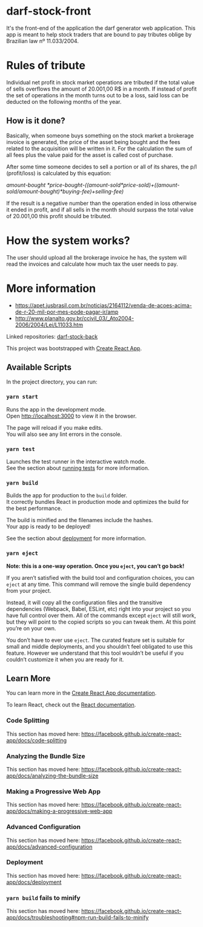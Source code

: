 # darf-stock-front

It's the front-end of the application the darf generator web application. This app is meant to help stock traders that are bound to pay tributes oblige by Brazilian law nº 11.033/2004.

# Rules of tribute

Individual net profit in stock market operations are tributed if the total value of sells overflows the amount of 20.001,00 R$ in a month. If instead of profit the set of operations in the month turns out to be a loss, said loss can be deducted on the following months of the year.

## How is it done?

Basically, when someone buys something on the stock market a brokerage invoice is generated, the price of the asset being bought and the fees related to the acquisition will be written in it. For the calculation the sum of all fees plus the value paid for the asset is called cost of purchase.

After some time someone decides to sell a portion or all of its shares, the p/l (profit/loss) is calculated by this equation:

*amount-bought \*price-bought-((amount-sold\*price-sold)+((amount-sold/amount-bought)\*buying-fee)+selling-fee)*

If the result is a negative number than the operation ended in loss otherwise it ended in profit, and if all sells in the month should surpass the total value of 20.001,00 this profit should be tributed.

# How the system works?

The user should upload all the brokerage invoice he has, the system will read the invoices and calculate how much tax the user needs to pay.

# More information

* https://apet.jusbrasil.com.br/noticias/2164112/venda-de-acoes-acima-de-r-20-mil-por-mes-pode-pagar-ir/amp
* http://www.planalto.gov.br/ccivil_03/_Ato2004-2006/2004/Lei/L11033.htm

 Linked repositories: [darf-stock-back](https://github.com/lucasnathan/darf-stock-back)

This project was bootstrapped with [Create React App](https://github.com/facebook/create-react-app).

## Available Scripts

In the project directory, you can run:

### `yarn start`

Runs the app in the development mode.<br />
Open [http://localhost:3000](http://localhost:3000) to view it in the browser.

The page will reload if you make edits.<br />
You will also see any lint errors in the console.

### `yarn test`

Launches the test runner in the interactive watch mode.<br />
See the section about [running tests](https://facebook.github.io/create-react-app/docs/running-tests) for more information.

### `yarn build`

Builds the app for production to the `build` folder.<br />
It correctly bundles React in production mode and optimizes the build for the best performance.

The build is minified and the filenames include the hashes.<br />
Your app is ready to be deployed!

See the section about [deployment](https://facebook.github.io/create-react-app/docs/deployment) for more information.

### `yarn eject`

**Note: this is a one-way operation. Once you `eject`, you can’t go back!**

If you aren’t satisfied with the build tool and configuration choices, you can `eject` at any time. This command will remove the single build dependency from your project.

Instead, it will copy all the configuration files and the transitive dependencies (Webpack, Babel, ESLint, etc) right into your project so you have full control over them. All of the commands except `eject` will still work, but they will point to the copied scripts so you can tweak them. At this point you’re on your own.

You don’t have to ever use `eject`. The curated feature set is suitable for small and middle deployments, and you shouldn’t feel obligated to use this feature. However we understand that this tool wouldn’t be useful if you couldn’t customize it when you are ready for it.

## Learn More

You can learn more in the [Create React App documentation](https://facebook.github.io/create-react-app/docs/getting-started).

To learn React, check out the [React documentation](https://reactjs.org/).

### Code Splitting

This section has moved here: https://facebook.github.io/create-react-app/docs/code-splitting

### Analyzing the Bundle Size

This section has moved here: https://facebook.github.io/create-react-app/docs/analyzing-the-bundle-size

### Making a Progressive Web App

This section has moved here: https://facebook.github.io/create-react-app/docs/making-a-progressive-web-app

### Advanced Configuration

This section has moved here: https://facebook.github.io/create-react-app/docs/advanced-configuration

### Deployment

This section has moved here: https://facebook.github.io/create-react-app/docs/deployment

### `yarn build` fails to minify

This section has moved here: https://facebook.github.io/create-react-app/docs/troubleshooting#npm-run-build-fails-to-minify
